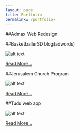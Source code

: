 ```yaml
---
layout: page
title: Portfolio
permalink: /portfolio/
---
```


##Admax Web Redesign

##BasketballerSD blog(adwords)

![alt text](https://lh5.googleusercontent.com/-IUpmJZ0YQNc/VMlE1a-slgI/AAAAAAAAAKE/nd1--STygV4/w934-h379-no/basketballersd.png "Basketballer")

 [Read More...](https://hero02.github.io/pfi_basketballer)

##Jerusalem Church Program

![alt text](https://scontent-a-iad.xx.fbcdn.net/hphotos-xpf1/v/t1.0-9/1939653_1439983862905737_1209739354_n.jpg?oh=cd566605791d3a738d17ecda5bb5ed81&oe=5550EC69 "Jerusalem Program Cover")

 [Read More...](https://hero02.github.io/pfi_jerusalemprogram)


##Tudu web app

![alt text](https://lh5.googleusercontent.com/-0CIb94NuMnY/VMk9QW-jSzI/AAAAAAAAAJQ/X1zWrelve-E/w567-h530-no/tudu%2Bweb%2Bapp.png "Tudu")

 [Read More...](https://hero02.github.io/pf1_tudu)
 


##
